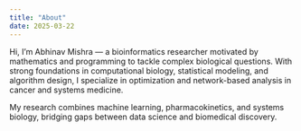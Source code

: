 ```yaml
---
title: "About"
date: 2025-03-22
---
```


Hi, I’m Abhinav Mishra — a bioinformatics researcher motivated by mathematics and programming to tackle complex
biological questions. With strong foundations in computational biology, statistical modeling, and algorithm design, I
specialize in optimization and network-based analysis in cancer and systems medicine.

My research combines machine learning, pharmacokinetics, and systems biology, bridging gaps between data science and
biomedical discovery.
